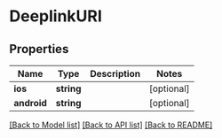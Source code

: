 # DeeplinkURI

## Properties
Name | Type | Description | Notes
------------ | ------------- | ------------- | -------------
**ios** | **string** |  | [optional] 
**android** | **string** |  | [optional] 

[[Back to Model list]](../../README.md#documentation-for-models) [[Back to API list]](../../README.md#documentation-for-api-endpoints) [[Back to README]](../../README.md)

